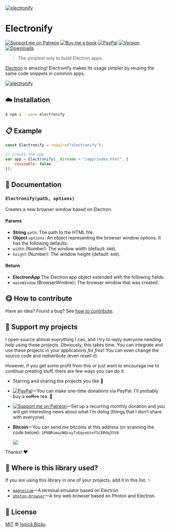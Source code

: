 
[![electronify](http://i.imgur.com/q2L4Qna.png)](#)

# Electronify

 [![Support me on Patreon][badge_patreon]][patreon] [![Buy me a book][badge_amazon]][amazon] [![PayPal][badge_paypal_donate]][paypal-donations] [![Version](https://img.shields.io/npm/v/electronify.svg)](https://www.npmjs.com/package/electronify) [![Downloads](https://img.shields.io/npm/dt/electronify.svg)](https://www.npmjs.com/package/electronify)

> The simplest way to build Electron apps.

[Electron](https://github.com/atom/electron) is amazing! Electronify makes its usage simpler by reusing the same code snippets in common apps.

[![electronify](http://i.imgur.com/o5sBv1w.png)](#)

## :cloud: Installation

```sh
$ npm i --save electronify
```


## :clipboard: Example



```js
const Electronify = require("electronify");

// Create the app
var app = Electronify(__dirname + "/app/index.html", {
    resizable: false
});
```

## :memo: Documentation


### `Electronify(path, options)`
Creates a new browser window based on Electron.

#### Params
- **String** `path`: The path to the HTML file.
- **Object** `options`: An object representing the browser window options. It has the following defaults:
 - `width` (Number): The window width (default: `800`).
 - `height` (Number): The window height (default: `600`).

#### Return
- **ElectronApp** The Electron app object extended with the following fields:
 - `mainWindow` (BrowserWindow): The browser window that was created.



## :yum: How to contribute
Have an idea? Found a bug? See [how to contribute][contributing].


## :sparkling_heart: Support my projects

I open-source almost everything I can, and I try to reply everyone needing help using these projects. Obviously,
this takes time. You can integrate and use these projects in your applications *for free*! You can even change the source code and redistribute (even resell it).

However, if you get some profit from this or just want to encourage me to continue creating stuff, there are few ways you can do it:

 - Starring and sharing the projects you like :rocket:
 - [![PayPal][badge_paypal]][paypal-donations]—You can make one-time donations via PayPal. I'll probably buy a ~~coffee~~ tea. :tea:
 - [![Support me on Patreon][badge_patreon]][patreon]—Set up a recurring monthly donation and you will get interesting news about what I'm doing (things that I don't share with everyone).
 - **Bitcoin**—You can send me bitcoins at this address (or scanning the code below): `1P9BRsmazNQcuyTxEqveUsnf5CERdq35V6`

    ![](https://i.imgur.com/z6OQI95.png)

Thanks! :heart:


## :dizzy: Where is this library used?
If you are using this library in one of your projects, add it in this list. :sparkles:


 - [`magnesium`](https://github.com/IonicaBizau/magnesium#readme)—A terminal emulator based on Electron.
 - [`photon-browser`](https://github.com/IonicaBizau/photon-browser#readme)—A tiny web browser based on Photon and Electron.

## :scroll: License

[MIT][license] © [Ionică Bizău][website]

[badge_patreon]: http://ionicabizau.github.io/badges/patreon.svg
[badge_amazon]: http://ionicabizau.github.io/badges/amazon.svg
[badge_paypal]: http://ionicabizau.github.io/badges/paypal.svg
[badge_paypal_donate]: http://ionicabizau.github.io/badges/paypal_donate.svg
[patreon]: https://www.patreon.com/ionicabizau
[amazon]: http://amzn.eu/hRo9sIZ
[paypal-donations]: https://www.paypal.com/cgi-bin/webscr?cmd=_s-xclick&hosted_button_id=RVXDDLKKLQRJW
[donate-now]: http://i.imgur.com/6cMbHOC.png

[license]: http://showalicense.com/?fullname=Ionic%C4%83%20Biz%C4%83u%20%3Cbizauionica%40gmail.com%3E%20(https%3A%2F%2Fionicabizau.net)&year=2015#license-mit
[website]: https://ionicabizau.net
[contributing]: /CONTRIBUTING.md
[docs]: /DOCUMENTATION.md
